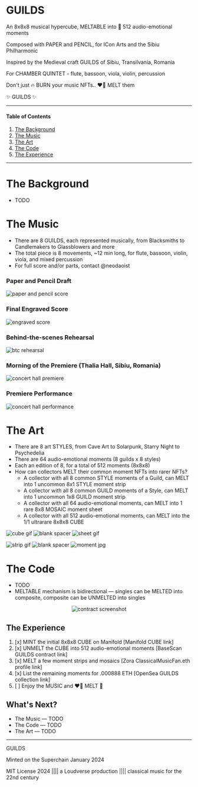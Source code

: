 # GUILDS

An 8x8x8 musical hypercube, MELTABLE into 💙 512 audio-emotional moments

Composed with PAPER and PENCIL, for ICon Arts and the Sibiu Philharmonic

Inspired by the Medieval craft GUILDS of Sibiu, Transilvania, Romania

For CHAMBER QUINTET - flute, bassoon, viola, violin, percussion

Don't just 🔥 BURN your music NFTs.. ❤️‍🔥 MELT them

✨ GUILDS ✨

---

#### Table of Contents

1. [The Background](#the-background)
2. [The Music](#the-music)
3. [The Art](#the-art)
4. [The Code](#the-code)
5. [The Experience](#the-experience)

---

# The Background

- TODO

# The Music

- There are 8 GUILDS, each represented musically, from Blacksmiths to Candlemakers to Glassblowers and more
- The total piece is 8 movements, ~12 min long, for flute, bassoon, violin, viola, and mixed percussion
- For full score and/or parts, contact @neodaoist

### Paper and Pencil Draft
![paper and pencil score](./media/PAPERSCORE.jpg)

### Final Engraved Score
![engraved score](./media/ENGRAVEDSCORE.jpg)

### Behind-the-scenes Rehearsal
![btc rehearsal](./media/REHEARSAL.jpg)

### Morning of the Premiere (Thalia Hall, Sibiu, Romania)
![concert hall premiere](./media/PREMIERE.jpg)

### Premiere Performance
![concert hall performance](./media/PERFORMANCE.jpg)

# The Art

- There are 8 art STYLES, from Cave Art to Solarpunk, Starry Night to Psychedelia
- There are 64 audio-emotional moments (8 guilds x 8 styles)
- Each an edition of 8, for a total of 512 moments (8x8x8)
- How can collectors MELT their common moment NFTs into rarer NFTs?
  - A collector with all 8 common STYLE moments of a Guild, can MELT into 1 uncommon 8x1 STYLE moment strip
  - A collector with all 8 common GUILD moments of a Style, can MELT into 1 uncommon 1x8 GUILD moment strip
  - A collector with all 64 audio-emotional moments, can MELT into 1 rare 8x8 MOSAIC moment sheet
  - A collector with all 512 audio-emotional moments, can MELT into the 1/1 ultrarare 8x8x8 CUBE

![cube gif](./media/CUBE.gif)
![blank spacer](./media/SPACER.png)
![sheet gif](./media/SHEET.gif)

![strip gif](./media/STYLESTRIP.gif)
![blank spacer](./media/SPACER.png)
![moment jpg](./media/MOMENT-glassblowers-solarpunk.jpg)

# The Code

- TODO
- MELTABLE mechanism is bidirectional — singles can be MELTED into composite, composite can be UNMELTED into singles

<div style="text-align: center;">

![contract screenshot](./media/CONTRACT.jpg)

</div>

## The Experience

1. [x] MINT the initial 8x8x8 CUBE on Manifold [Manifold CUBE link]
2. [x] UNMELT the CUBE into 512 audio-emotional moments [BaseScan GUILDS contract link]
3. [x] MELT a few moment strips and mosaics [Zora ClassicalMusicFan.eth profile link]
4. [x] List the remaining moments for .000888 ETH [OpenSea GUILDS collection link]
5. [ ] Enjoy the MUSIC and ❤️‍🔥 MELT 🫠

## What's Next?

- The Music — TODO
- The Code — TODO
- The Art — TODO

---

GUILDS

Minted on the Superchain January 2024

MIT License 2024 |||| a Loudverse production |||| classical music for the 22nd century
